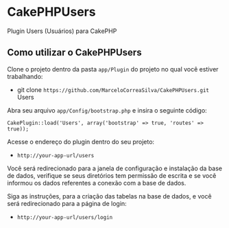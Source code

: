 # CakePHPUsers
Plugin Users (Usuários) para CakePHP

## Como utilizar o CakePHPUsers

Clone o projeto dentro da pasta `app/Plugin` do projeto no qual você estiver trabalhando:

* git clone `https://github.com/MarceloCorreaSilva/CakePHPUsers.git` Users

Abra seu arquivo `app/Config/bootstrap.php` e insira o seguinte código:

```
CakePlugin::load('Users', array('bootstrap' => true, 'routes' => true));
```

Acesse o endereço do plugin dentro do seu projeto:

* `http://your-app-url/users`

Você será redirecionado para a janela de configuração e instalação da base de dados, verifique se seus diretórios tem permissão de escrita e se você informou os dados referentes a conexão com a base de dados.

Siga as instruções, para a criação das tabelas na base de dados, e você será redirecionado para a página de login:

* `http://your-app-url/users/login`
